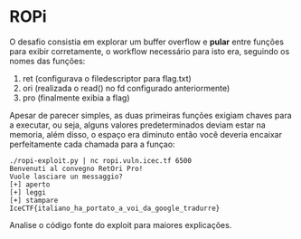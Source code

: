 # ROPi

O desafio consistia em explorar um buffer overflow e **pular** entre funções para exibir corretamente, o workflow necessário para isto era, seguindo os nomes das funções:

1. ret (configurava o filedescriptor para flag.txt)
2. ori (realizada o read() no fd configurado anteriormente)
3. pro (finalmente exibia a flag)

Apesar de parecer simples, as duas primeiras funções exigiam chaves para a executar, ou seja, alguns valores predeterminados deviam estar na memoria, além disso, o espaço era diminuto então você deveria encaixar perfeitamente cada chamada para a funçao:

```
./ropi-exploit.py | nc ropi.vuln.icec.tf 6500        
Benvenuti al convegno RetOri Pro!
Vuole lasciare un messaggio?
[+] aperto
[+] leggi
[+] stampare
IceCTF{italiano_ha_portato_a_voi_da_google_tradurre}
```

Analise o código fonte do exploit para maiores explicações.
